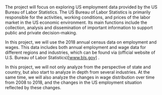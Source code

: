 The project will focus on exploring US employment data provided by the US Bureau of Labor Statistics. The US Bureau of Labor Statistics is primarily responsible for the activities, working conditions, and prices of the labor market in the US economic environment. Its main functions include the collection, analysis and dissemination of important information to support public and private decision-making.

In this project, we will use the 2018 annual census data on employment and wages. This data includes both annual employment and wage data for different regions and industries, which can be found via (official website of U.S. Bureau of Labor Statistics)[www.bls.gov] .

In this project, we will not only analyze from the perspective of state and country, but also start to analyze in depth from several industries. At the same time, we will also analyze the changes in wage distribution over time from 2008 to 2018, and the changes in the US employment situation reflected by these changes.
